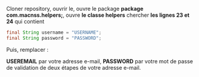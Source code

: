 Cloner repository, ouvrir le, ouvre le package **package com.macnss.helpers;**, ouvre **le classe helpers** chercher **les lignes 23 et 24** qui contient

```java
final String username = "USERNAME";
final String password = "PASSWORD";
```

Puis, remplacer :

**USEREMAIL** par votre adresse e-mail,
**PASSWORD** par votre mot de passe de validation de deux étapes de votre adresse e-mail.
